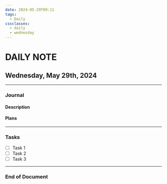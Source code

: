 ```yaml
---
date: 2024-05-29T09:11
tags:
  - Daily
cssclasses:
  - daily
  - wednesday
---
```

# DAILY NOTE
## Wednesday, May 29th, 2024
***
### Journal
#### Description



#### Plans



***
### Tasks
- [ ] Task 1
- [ ] Task 2
- [ ] Task 3

***
### End of Document